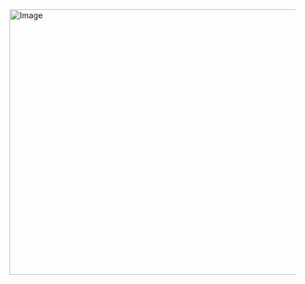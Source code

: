 <img width="1011" height="468" alt="Image" src="https://github.com/user-attachments/assets/0ef512b5-b9da-42e5-9207-52cafa8c32fa" />
